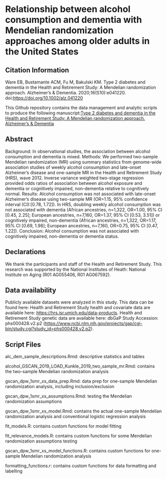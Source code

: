# Relationship between alcohol consumption and dementia with Mendelian randomization approaches among older adults in the United States

## Citation Information
Ware EB, Bustamante ACM, Fu M, Bakulski KM. Type 2 diabetes and dementia in the Health and Retirement Study: A Mendelian randomization approach. Alzheimer’s & Dementia. 2020;16(S10):e041220. doi:https://doi.org/10.1002/alz.041220

This Github repository contains the data management and analytic scripts to produce the following manuscript:[Type 2 diabetes and dementia in the Health and Retirement Study: A Mendelian randomization approach. Alzheimer’s & Dementia](https://www.ncbi.nlm.nih.gov/pmc/articles/PMC8044888/)

## Abstract
Background: In observational studies, the association between alcohol consumption and dementia is mixed.
Methods: We performed two-sample Mendelian randomization (MR) using summary statistics from genome-wide association studies of weekly alcohol consumption and late-onset Alzheimer’s disease and one-sample MR in the Health and Retirement Study (HRS), wave 2012. Inverse variance weighted two-stage regression provided odds ratios of association between alcohol exposure and dementia or cognitively impaired, non-dementia relative to cognitively normal.
Results: Alcohol consumption was not associated with late-onset Alzheimer’s disease using two-sample MR (OR=1.15, 95% confidence interval (CI):[0.78, 1.72]). In HRS, doubling weekly alcohol consumption was not associated with dementia (African ancestries, n=1,322, OR=1.00, 95% CI [0.45, 2.25]; European ancestries, n=7,160, OR=1.37, 95% CI [0.53, 3.51]) or cognitively impaired, non-dementia (African ancestries, n=1,322, OR=1.17, 95% CI [0.69, 1.98]; European ancestries, n=7,160, OR=0.75, 95% CI [0.47, 1.22]).
Conclusion: Alcohol consumption was not associated with cognitively impaired, non-dementia or dementia status.

## Declarations
We thank the participants and staff of the Health and Retirement Study. This research was supported by the National Institutes of Heath: National Institute on Aging (R01 AG055406, R01 AG067592).

## Data availability
Publicly available datasets were analyzed in this study. This data can be found here: Health and Retirement Study health and covariate data are available here: https://hrs.isr.umich.edu/data-products. Health and Retirement Study genetic data are available here: dbGaP Study Accession: phs000428.v2.p2 (https://www.ncbi.nlm.nih.gov/projects/gap/cgi-bin/study.cgi?study_id=phs000428.v2.p2).

## Script Files

alc_dem_sample_descriptions.Rmd: descriptive statistics and tables

alcohol_GSCAN_2019_LOAD_Kunkle_2019_two_sample_mr.Rmd: contains the two-sample Mendelian randomization analysis

gscan_dpw_1smr_xs_data_prep.Rmd: data prep for one-sample Mendelian randomization analysis, including inclusion/exclusion

gscan_dpw_1smr_xs_assumptions.Rmd: testing the Mendelian randomization assumptions

gscan_dpw_1smr_xs_model.Rmd: contains the actual one-sample Mendelian randomization analysis and conventional logistic regression analysis

fit_models.R: contains custom functions for model fitting

fit_relevance_models.R: contains custom functions for some Mendelian randomization assumptions testing

gscan_dpw_1smr_xs_model_functions.R: contains custom functions for one-sample Mendelian randomization analysis

formatting_functions.r: contains custom functions for data formatting and labelling


